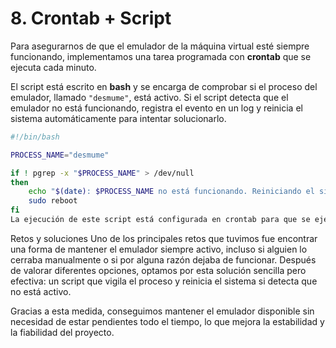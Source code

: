 # 8. Crontab + Script

Para asegurarnos de que el emulador de la máquina virtual esté siempre funcionando, implementamos una tarea programada con **crontab** que se ejecuta cada minuto.

El script está escrito en **bash** y se encarga de comprobar si el proceso del emulador, llamado `"desmume"`, está activo. Si el script detecta que el emulador no está funcionando, registra el evento en un log y reinicia el sistema automáticamente para intentar solucionarlo.

```bash
#!/bin/bash

PROCESS_NAME="desmume"

if ! pgrep -x "$PROCESS_NAME" > /dev/null
then
    echo "$(date): $PROCESS_NAME no está funcionando. Reiniciando el sistema..." >> /var/log/monitor_desmume.log
    sudo reboot
fi
La ejecución de este script está configurada en crontab para que se ejecute cada minuto, asegurando así una supervisión constante.
```

Retos y soluciones
Uno de los principales retos que tuvimos fue encontrar una forma de mantener el emulador siempre activo, incluso si alguien lo cerraba manualmente o si por alguna razón dejaba de funcionar. Después de valorar diferentes opciones, optamos por esta solución sencilla pero efectiva: un script que vigila el proceso y reinicia el sistema si detecta que no está activo.

Gracias a esta medida, conseguimos mantener el emulador disponible sin necesidad de estar pendientes todo el tiempo, lo que mejora la estabilidad y la fiabilidad del proyecto.
